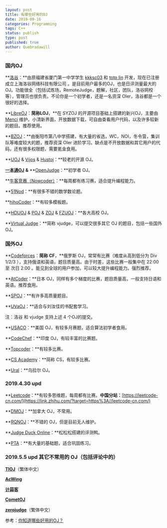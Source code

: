 ```yaml
---
layout: post
title: 有哪些好用的OJ
date: 2019-09-16
categories: Programming
tags: C++
status: publish
type: post
published: true
author: Quebradawill
---
```


### 国内OJ

**[洛谷](https://www.luogu.org/)：**由原福建省厦门第一中学学生 [kkksc03](http://www.zhihu.com/people/50337cfc592c04fe3dcea9414be19c3f) 和 [toto lin](http://www.zhihu.com/people/67ce9f600a27ae34f19334c752fc89db) 开发，现在已注册成立上海洛谷网络科技有限公司 。是目前用户最多的OJ，也是日评测量最大的OJ。功能很全（包括试炼场，RemoteJudge，题解，社区，团队，洛谷网校等），管理员也很负责。不论你是一个初学者，还是一名资深 OIer，洛谷都是一个很好的选择。

**[LibreOJ](https://loj.ac/)：**简称LOJ**，**在 SYZOJ 的开源项目基础上搭建的新兴OJ，主要由 [Menci](http://www.zhihu.com/people/1577e17f6cd24696318b73abefee8bb3) 维护。小清新界面，开放数据下载，可自由查看用户代码，以及许多较新的题目。推荐使用。

**[BZOJ](https://lydsy.com/JudgeOnline/)：**由衡阳市第八中学搭建，有大量的省选，WC，NOI，冬令营，集训队等难度较大的题，推荐资深 OIer 进阶学习。缺点是不开放数据和其它用户的代码，还有很多权限题，需要氪金食用。

**[UOJ](http://uoj.ac) & [Vijos](https://vijos.org) & [Hustoj](http://hustoj.com/oj/)：**较老的开源 OJ。

**[一本通OJ](http://ybt.ssoier.cn:8088/index.php)** **&** **[OpenJudge](http://openjudge.cn)：**初学者 OJ。

**[牛客竞赛（Nowcoder）](https://ac.nowcoder.com/acm/home)：**每周都有练习赛，适合提升编程能力。

**[51Nod](https://www.51nod.com)：**有很多不错的数学数论题。

**[hihoCoder](http://www.hihocoder.com)：**有较多模板题。

**[HDUOJ](http://acm.hdu.edu.cn) & [POJ](http://poj.org) & [ZOJ](https://zoj.pintia.cn/home) & [FZUOJ](http://acm.fzu.edu.cn)：**各大高校 OJ。

**[Virtual Judge](https://vjudge.net)：**简称 vjudge，可以提交很多其它 OJ 的题目，包括一些国外 OJ。

### 国外OJ

**[Codeforces](http://codeforces.com)：**简称 CF**，**俄罗斯 OJ，常常有比赛（难度从高到低分为 Div 1/2/3 ），支持俄语和英语，题目质量高。由于时差，这些比赛一般集中在 22:00 至 次日 2:00 。能见到全球的用户参加，可以较大提升编程能力。强烈推荐。

**[AtCoder](https://atcoder.jp)：**日本 OJ，同样有多个梯度的比赛，题目质量高，一般支持日语和英语。推荐食用。

**[SPOJ](https://www.spoj.com)：**有许多高质量题目。

**[UVaOJ](https://uva.onlinejudge.org)：**适合与刘汝佳的书配套学习。

注：洛谷 和 vjudge 支持上述 4 个OJ的提交。

**[USACO](https://train.usaco.org/usacogate)：**美国 OJ，有较多月赛题，适合算法初学者食用。

**[CodeChef](https://www.codechef.com)：**印度 OJ，有较丰富的比赛题。

**[Topcoder](https://www.topcoder.com)：**有较多比赛。

**[CS Academy](https://csacademy.com)：**简称 CS，有较多比赛。

**[Ural](http://acm.timus.ru)：**乌拉尔 OJ。

### 2019.4.30 upd

**[Leetcode](https://leetcode.com)：**有较多思维题，每周都有比赛。**中国分站：**[https://leetcode-cn.com/](https://link.zhihu.com/?target=https%3A//leetcode-cn.com/)

**[DMOJ](https://dmoj.ca)：**加拿大 OJ，不常用。

**[RQNOJ](http://www.rqnoj.cn)：**不错的 OJ，但是目前无人维护。

**[Judge Duck Online](https://duck.ac)：**松松松搭建的评测鸭。

**[PTA](https://pintia.cn/problem-sets)：**有大量的基础题，适合巩固练习。

### 2019.5.5 upd 其它不常用的 OJ（包括评论中的）

**[TIOJ](https://tioj.ck.tp.edu.tw)**（繁体中文）

**[AcWing](https://www.acwing.com)**

**[计蒜客](https://www.jisuanke.com)**

**[CometOJ](https://www.cometoj.com/contests)**

**[zerojudge](https://zerojudge.tw)**（繁体中文）

参考：[你知道哪些好用的OJ？](https://www.zhihu.com/question/321256524/answer/662926562)